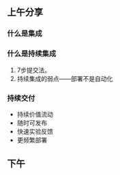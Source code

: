 ## 上午分享
### 什么是集成
### 什么是持续集成
1. 7步提交法。
2. 持续集成的弱点——部署不是自动化


### 持续交付
* 持续价值流动
* 随时可发布
* 快速实验反馈
* 更频繁部署


## 下午
